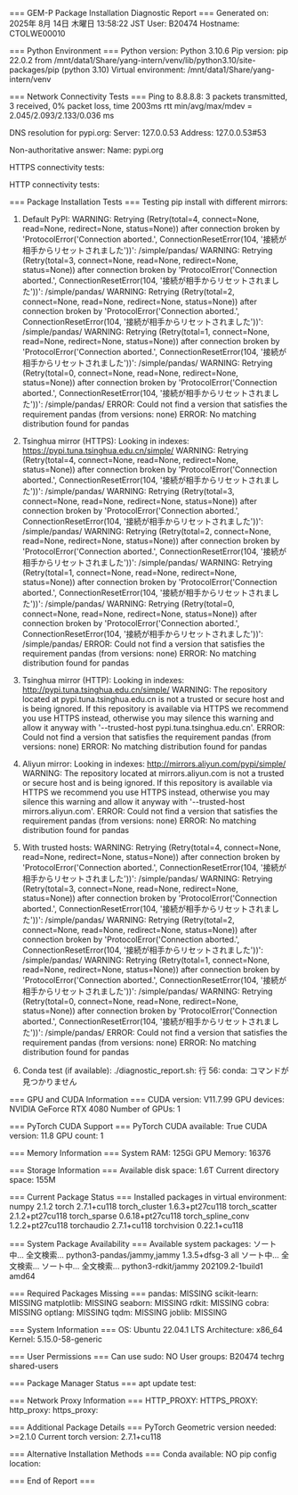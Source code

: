 === GEM-P Package Installation Diagnostic Report ===
Generated on: 2025年  8月 14日 木曜日 13:58:22 JST
User: B20474
Hostname: CTOLWE00010

=== Python Environment ===
Python version: Python 3.10.6
Pip version: pip 22.0.2 from /mnt/data1/Share/yang-intern/venv/lib/python3.10/site-packages/pip (python 3.10)
Virtual environment: /mnt/data1/Share/yang-intern/venv

=== Network Connectivity Tests ===
Ping to 8.8.8.8:
3 packets transmitted, 3 received, 0% packet loss, time 2003ms
rtt min/avg/max/mdev = 2.045/2.093/2.133/0.036 ms

DNS resolution for pypi.org:
Server:		127.0.0.53
Address:	127.0.0.53#53

Non-authoritative answer:
Name:	pypi.org

HTTPS connectivity tests:

HTTP connectivity tests:

=== Package Installation Tests ===
Testing pip install with different mirrors:
1. Default PyPI:
WARNING: Retrying (Retry(total=4, connect=None, read=None, redirect=None, status=None)) after connection broken by 'ProtocolError('Connection aborted.', ConnectionResetError(104, '接続が相手からリセットされました'))': /simple/pandas/
WARNING: Retrying (Retry(total=3, connect=None, read=None, redirect=None, status=None)) after connection broken by 'ProtocolError('Connection aborted.', ConnectionResetError(104, '接続が相手からリセットされました'))': /simple/pandas/
WARNING: Retrying (Retry(total=2, connect=None, read=None, redirect=None, status=None)) after connection broken by 'ProtocolError('Connection aborted.', ConnectionResetError(104, '接続が相手からリセットされました'))': /simple/pandas/
WARNING: Retrying (Retry(total=1, connect=None, read=None, redirect=None, status=None)) after connection broken by 'ProtocolError('Connection aborted.', ConnectionResetError(104, '接続が相手からリセットされました'))': /simple/pandas/
WARNING: Retrying (Retry(total=0, connect=None, read=None, redirect=None, status=None)) after connection broken by 'ProtocolError('Connection aborted.', ConnectionResetError(104, '接続が相手からリセットされました'))': /simple/pandas/
ERROR: Could not find a version that satisfies the requirement pandas (from versions: none)
ERROR: No matching distribution found for pandas

2. Tsinghua mirror (HTTPS):
Looking in indexes: https://pypi.tuna.tsinghua.edu.cn/simple/
WARNING: Retrying (Retry(total=4, connect=None, read=None, redirect=None, status=None)) after connection broken by 'ProtocolError('Connection aborted.', ConnectionResetError(104, '接続が相手からリセットされました'))': /simple/pandas/
WARNING: Retrying (Retry(total=3, connect=None, read=None, redirect=None, status=None)) after connection broken by 'ProtocolError('Connection aborted.', ConnectionResetError(104, '接続が相手からリセットされました'))': /simple/pandas/
WARNING: Retrying (Retry(total=2, connect=None, read=None, redirect=None, status=None)) after connection broken by 'ProtocolError('Connection aborted.', ConnectionResetError(104, '接続が相手からリセットされました'))': /simple/pandas/
WARNING: Retrying (Retry(total=1, connect=None, read=None, redirect=None, status=None)) after connection broken by 'ProtocolError('Connection aborted.', ConnectionResetError(104, '接続が相手からリセットされました'))': /simple/pandas/
WARNING: Retrying (Retry(total=0, connect=None, read=None, redirect=None, status=None)) after connection broken by 'ProtocolError('Connection aborted.', ConnectionResetError(104, '接続が相手からリセットされました'))': /simple/pandas/
ERROR: Could not find a version that satisfies the requirement pandas (from versions: none)
ERROR: No matching distribution found for pandas

3. Tsinghua mirror (HTTP):
Looking in indexes: http://pypi.tuna.tsinghua.edu.cn/simple/
WARNING: The repository located at pypi.tuna.tsinghua.edu.cn is not a trusted or secure host and is being ignored. If this repository is available via HTTPS we recommend you use HTTPS instead, otherwise you may silence this warning and allow it anyway with '--trusted-host pypi.tuna.tsinghua.edu.cn'.
ERROR: Could not find a version that satisfies the requirement pandas (from versions: none)
ERROR: No matching distribution found for pandas

4. Aliyun mirror:
Looking in indexes: http://mirrors.aliyun.com/pypi/simple/
WARNING: The repository located at mirrors.aliyun.com is not a trusted or secure host and is being ignored. If this repository is available via HTTPS we recommend you use HTTPS instead, otherwise you may silence this warning and allow it anyway with '--trusted-host mirrors.aliyun.com'.
ERROR: Could not find a version that satisfies the requirement pandas (from versions: none)
ERROR: No matching distribution found for pandas

5. With trusted hosts:
WARNING: Retrying (Retry(total=4, connect=None, read=None, redirect=None, status=None)) after connection broken by 'ProtocolError('Connection aborted.', ConnectionResetError(104, '接続が相手からリセットされました'))': /simple/pandas/
WARNING: Retrying (Retry(total=3, connect=None, read=None, redirect=None, status=None)) after connection broken by 'ProtocolError('Connection aborted.', ConnectionResetError(104, '接続が相手からリセットされました'))': /simple/pandas/
WARNING: Retrying (Retry(total=2, connect=None, read=None, redirect=None, status=None)) after connection broken by 'ProtocolError('Connection aborted.', ConnectionResetError(104, '接続が相手からリセットされました'))': /simple/pandas/
WARNING: Retrying (Retry(total=1, connect=None, read=None, redirect=None, status=None)) after connection broken by 'ProtocolError('Connection aborted.', ConnectionResetError(104, '接続が相手からリセットされました'))': /simple/pandas/
WARNING: Retrying (Retry(total=0, connect=None, read=None, redirect=None, status=None)) after connection broken by 'ProtocolError('Connection aborted.', ConnectionResetError(104, '接続が相手からリセットされました'))': /simple/pandas/
ERROR: Could not find a version that satisfies the requirement pandas (from versions: none)
ERROR: No matching distribution found for pandas

6. Conda test (if available):
./diagnostic_report.sh: 行 56: conda: コマンドが見つかりません

=== GPU and CUDA Information ===
CUDA version: V11.7.99
GPU devices: NVIDIA GeForce RTX 4080
Number of GPUs: 1

=== PyTorch CUDA Support ===
PyTorch CUDA available: True
CUDA version: 11.8
GPU count: 1

=== Memory Information ===
System RAM: 125Gi
GPU Memory: 16376

=== Storage Information ===
Available disk space: 1.6T
Current directory space: 155M

=== Current Package Status ===
Installed packages in virtual environment:
numpy                    2.1.2
torch                    2.7.1+cu118
torch_cluster            1.6.3+pt27cu118
torch_scatter            2.1.2+pt27cu118
torch_sparse             0.6.18+pt27cu118
torch_spline_conv        1.2.2+pt27cu118
torchaudio               2.7.1+cu118
torchvision              0.22.1+cu118

=== System Package Availability ===
Available system packages:
ソート中...
全文検索...
python3-pandas/jammy,jammy 1.3.5+dfsg-3 all
ソート中...
全文検索...
ソート中...
全文検索...
python3-rdkit/jammy 202109.2-1build1 amd64

=== Required Packages Missing ===
pandas: MISSING
scikit-learn: MISSING
matplotlib: MISSING
seaborn: MISSING
rdkit: MISSING
cobra: MISSING
optlang: MISSING
tqdm: MISSING
joblib: MISSING

=== System Information ===
OS: Ubuntu 22.04.1 LTS
Architecture: x86_64
Kernel: 5.15.0-58-generic

=== User Permissions ===
Can use sudo: NO
User groups: B20474 techrg shared-users

=== Package Manager Status ===
apt update test:

=== Network Proxy Information ===
HTTP_PROXY: 
HTTPS_PROXY: 
http_proxy: 
https_proxy: 

=== Additional Package Details ===
PyTorch Geometric version needed: >=2.1.0
Current torch version: 2.7.1+cu118

=== Alternative Installation Methods ===
Conda available: NO
pip config location: 

=== End of Report ===
